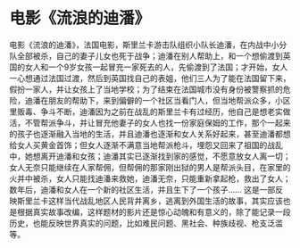 # 电影《流浪的迪潘》

电影《流浪的迪潘》，法国电影，斯里兰卡游击队组织小队长迪潘，在内战中小分队全部被杀，自己的妻子儿女也死于战争；迪潘在别人帮助上，和一个想偷渡到英国的女人和一个9岁女孩一起冒充一家死去的人，先偷渡到了法国；才开始，女人一心想通过法国过渡，然后到英国找自己的表姐，他们三人为了能在法国留下来，假扮一家人，并让女孩上了当地学校；为了结束在法国城市没有身份被警察抓的危险，迪潘在朋友的帮助下，来到偏僻的一个社区当看门人，但当地帮派众多，小区里贩毒、争斗不断，迪潘因为之前在战乱的斯里兰卡有过经历，他自己是想老实做活，不管帮派争斗，并让冒充他妻子的女人也找一份家庭保姆的工作，那个一起来的孩子也逐渐融入当地的生活，并且迪潘也逐渐和女人关系好起来，甚至迪潘都想给女人买黄金首饰；但女人逐渐不满意当地帮派枪斗，埋怨又回来了祖国的战乱中，她想离开迪潘和女孩；迪潘其实已逐渐找到家的感觉，不愿意放女人离一切；女人无奈只能继续在人家帮佣，但帮佣的那家刚出狱的男人是帮派头目，在家里的火并中被杀，女人只能找迪潘来救她，迪潘无奈，只能重新拿起枪，救出了女人；数年后，迪潘和女人在一个新的社区生活，并且生下了一个孩子......
这是一部反映斯里兰卡这样当代战乱地区人民背井离乡，逃离到外国生活的故事，其实应该也是根据真实故事改编，这样题材的影片还是惊心动魄和有意义的，除了能记录一段历史，也能反映世界真实的问题，比如难民问题、黑社会、种族歧视、枪支泛滥等。